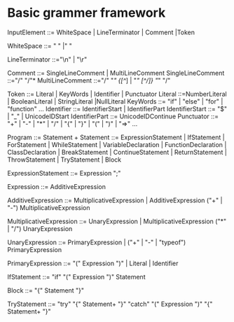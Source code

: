# Basic grammer framework
InputElement ::= WhiteSpace | LineTerminator | Comment |Token

WhiteSpace ::= " " |"  "

LineTerminator ::="\n" | "\r"

Comment ::= SingleLineComment | MultiLineComment
SingleLineComment ::="/" "/"<any>*
MultiLineComment ::="/" "*" {[^*] | "*" [^/]} "*" "/"

Token ::= Literal | KeyWords | Identifier | Punctuator
Literal ::=NumberLiteral | BooleanLiteral | StringLiteral |NullLiteral
KeyWords ::= "if" | "else" | "for" | "function" ...
Identifier ::= IdentifierStart | IdentifierPart
IdentifierStart ::= "$" | "_" | UnicodeIDStart
IdentifierPart ::= UnicodeIDContinue
Punctuator ::= "+" | "-" | "*" | "/" | "{" | "}" | "(" | ")" | "=>" ...

Program ::= Statement +
Statement ::= ExpressionStatement | IfStatement 
     | ForStatement | WhileStatement | VariableDeclaration
     | FunctionDeclaration | ClassDeclaration | BreakStatement
     | ContinueStatement | ReturnStatement | ThrowStatement 
     | TryStatement | Block

ExpressionStatement ::= Expression ";" 

Expression ::= AdditiveExpression

AdditiveExpression ::= MultiplicativeExpression 
     | AdditiveExpression ("+" | "-") MultiplicativeExpression 

MultiplicativeExpression ::= UnaryExpression 
     | MultiplicativeExpression ("*" | "/") UnaryExpression 

UnaryExpression ::= PrimaryExpression 
     | ("+" | "-" | "typeof") PrimaryExpression

PrimaryExpression ::= "(" Expression ")" | Literal | Identifier

IfStatement ::= "if" "(" Expression ")" Statement 

Block ::= "{" Statement "}"

TryStatement ::= "try" "{" Statement+ "}" "catch" "(" Expression ")" "{" Statement+ "}"